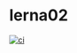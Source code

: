 # lerna02

[![ci][1]][2]

[1]: https://github.com/fbtmp/lerna02/workflows/ci/badge.svg
[2]: https://github.com/fbtmp/lerna02/actions
